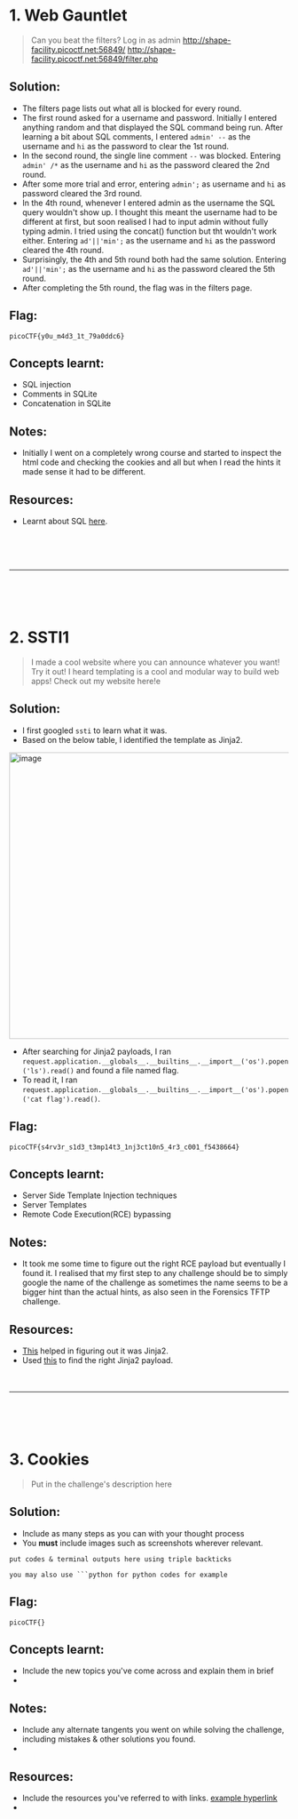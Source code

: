# 1. Web Gauntlet
> Can you beat the filters? Log in as admin http://shape-facility.picoctf.net:56849/ http://shape-facility.picoctf.net:56849/filter.php

## Solution:

- The filters page lists out what all is blocked for every round.
-  The first round asked for a username and password. Initially I entered anything random and that displayed the SQL command being run. After learning a bit about SQL comments, I entered `admin' --` as the username and `hi` as the password to clear the 1st round.
- In the second round, the single line comment `--` was blocked. Entering `admin' /*` as the username and `hi` as the password cleared the 2nd round.
- After some more trial and error, entering `admin';` as username and `hi` as password cleared the 3rd round.
- In the 4th round, whenever I entered admin as the username the SQL query wouldn't show up. I thought this meant the username had to be different at first, but soon realised I had to input admin without fully typing admin. I tried using the concat() function but tht wouldn't work either. Entering `ad'||'min';` as the username and `hi` as the password cleared the 4th round.
- Surprisingly, the 4th and 5th round both had the same solution. Entering `ad'||'min';` as the username and `hi` as the password cleared the 5th round.
- After completing the 5th round, the flag was in the filters page.

## Flag:

```
picoCTF{y0u_m4d3_1t_79a0ddc6}
```

## Concepts learnt:

- SQL injection
- Comments in SQLite
- Concatenation in SQLite

## Notes:

- Initially I went on a completely wrong course and started to inspect the html code and checking the cookies and all but when I read the hints it made sense it had to be different.

## Resources:

- Learnt about SQL [here](https://www.w3schools.com/sql/sql_comments.asp).

<br><br><br>
***
<br><br><br>


# 2. SSTI1

> I made a cool website where you can announce whatever you want! Try it out! I heard templating is a cool and modular way to build web apps! Check out my website here!e

## Solution:

- I first googled `ssti` to learn what it was.
- Based on the below table, I identified the template as Jinja2.

<img width="1346" height="516" alt="image" src="https://github.com/user-attachments/assets/520649da-ce77-46a0-b477-fd1d37a2dd60" />

- After searching for Jinja2 payloads, I ran `request.application.__globals__.__builtins__.__import__('os').popen('ls').read()` and found a file named flag.
- To read it, I ran `request.application.__globals__.__builtins__.__import__('os').popen('cat flag').read()`.

## Flag:

```
picoCTF{s4rv3r_s1d3_t3mp14t3_1nj3ct10n5_4r3_c001_f5438664}
```

## Concepts learnt:

- Server Side Template Injection techniques
- Server Templates
- Remote Code Execution(RCE) bypassing 

## Notes:

- It took me some time to figure out the right RCE payload but eventually I found it. I realised that my first step to any challenge should be to simply google the name of the challenge as sometimes the name seems to be a bigger hint than the actual hints, as also seen in the Forensics TFTP challenge.

## Resources:

- [This](https://portswigger.net/web-security/server-side-template-injection#constructing-a-server-side-template-injection-attack) helped in figuring out it was Jinja2.
- Used [this](https://onsecurity.io/article/server-side-template-injection-with-jinja2/) to find the right Jinja2 payload.
<br><br><br>
***
<br><br><br>


# 3. Cookies

> Put in the challenge's description here

## Solution:

- Include as many steps as you can with your thought process
- You **must** include images such as screenshots wherever relevant.

```
put codes & terminal outputs here using triple backticks

you may also use ```python for python codes for example
```

## Flag:

```
picoCTF{}
```

## Concepts learnt:

- Include the new topics you've come across and explain them in brief
- 

## Notes:

- Include any alternate tangents you went on while solving the challenge, including mistakes & other solutions you found.
- 

## Resources:

- Include the resources you've referred to with links. [example hyperlink](https://google.com)
- 

